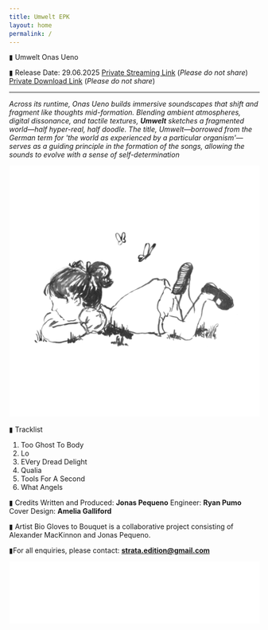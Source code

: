 ```yaml
---
title: Umwelt EPK
layout: home
permalink: /
---
```


▮ Umwelt
Onas Ueno
  
▮ Release Date: 29.06.2025
[Private Streaming Link](https://on.soundcloud.com/4Cv8n7n5JwtJ15Ex7) (*Please do not share*)
[Private Download Link](https://drive.google.com/drive/folders/1FIs8TBnxo_RsFuXn9e8zvKQpqvLfNhaX?usp=sharing) (*Please do not share*)


---
  
*Across its runtime, Onas Ueno builds immersive soundscapes that shift and fragment like thoughts mid-formation. Blending ambient atmospheres, digital dissonance, and tactile textures, **Umwelt** sketches a fragmented world—half hyper-real, half doodle. The title, Umwelt—borrowed from the German term for 'the world as experienced by a particular organism'—serves as a guiding principle in the formation of the songs, allowing the sounds to evolve with a sense of self-determination*


<img src="UmweltCover.jpg" alt="Umwelt Cover" class="centered-image">

  
▮ Tracklist
1. Too Ghost To Body
2. Lo
3. EVery Dread Delight
4. Qualia
5. Tools For A Second
6. What Angels

  
▮ Credits
Written and Produced: **Jonas Pequeno**
Engineer: **Ryan Pumo**
Cover Design: **Amelia Galliford**

  
▮ Artist Bio
Gloves to Bouquet is a collaborative project consisting of Alexander MacKinnon and Jonas Pequeno.
  
▮For all enquiries, please contact: **strata.edition@gmail.com**


<img src="logo.png" alt="Strata Logo" class="centered-logo">

